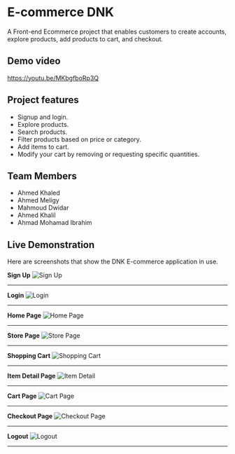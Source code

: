 # E-commerce DNK
A Front-end Ecommerce project that enables customers to create accounts, explore products, add products to cart, and checkout.

## Demo video
https://youtu.be/MKbgfboRp3Q

## Project features
- Signup and login.
- Explore products.
- Search products.
- Filter products based on price or category.
- Add items to cart.
- Modify your cart by removing or requesting specific quantities.

## Team Members
* Ahmed Khaled
* Ahmed Meligy
* Mahmoud Dwidar
* Ahmed Khalil
* Ahmad Mohamad Ibrahim

## Live Demonstration
Here are screenshots that show the DNK E-commerce application in use.

**Sign Up**
![Sign Up](https://github.com/mahmouddwidar/mahmouddwidar/assets/31744978/e5623246-a3d6-465d-990d-55a75f486a61 "Sign Up")

---

**Login**
![Login](https://github.com/mahmouddwidar/mahmouddwidar/assets/31744978/e4541660-fb78-40fb-a04a-8c83db6bbf9f "Login")

---

**Home Page**
![Home Page](https://github.com/mahmouddwidar/mahmouddwidar/assets/31744978/fac6c156-b62a-4fda-a556-cbe1073a3858 "Home Page")

---

**Store Page**
![Store Page](https://github.com/mahmouddwidar/mahmouddwidar/assets/31744978/2b8bb000-6238-4995-9daa-0234f4bf89fa "Store Page")

---

**Shopping Cart**
![Shopping Cart](https://github.com/mahmouddwidar/mahmouddwidar/assets/31744978/a1f3e92b-6b72-494c-ad66-f59d9f8f0ede "Shopping Cart")

---

**Item Detail Page**
![Item Detail](https://github.com/mahmouddwidar/mahmouddwidar/assets/31744978/676044f7-a838-40d0-baa6-17e5ab87dccd "Optional Title")

---

**Cart Page**
![Cart Page](https://github.com/mahmouddwidar/mahmouddwidar/assets/31744978/bb8b8305-72bf-4da1-9a50-0788a14dd815 "Cart Page")

---

**Checkout Page**
![Checkout Page](https://github.com/mahmouddwidar/mahmouddwidar/assets/31744978/7b84dec8-786c-4ea2-a1fe-7010be980bb7 "Checkout Page")

---

**Logout**
![Logout](https://github.com/mahmouddwidar/mahmouddwidar/assets/31744978/36b6f8d6-3021-4a71-b039-5bda12a2dfca "Logout")

---
